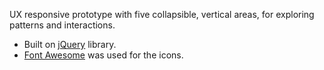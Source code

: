 UX responsive prototype with five collapsible, vertical areas, for exploring patterns and interactions.

* Built on [jQuery](https://jquery.com/) library.
* [Font Awesome](http://fontawesome.io/) was used for the icons.
